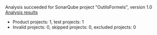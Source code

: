 Analysis succeeded for SonarQube project "OutilsFormels", version 1.0 [Analysis results](http://localhost:9000/dashboard/index/OutilsFormels)
- Product projects: 1, test projects: 1
- Invalid projects: 0, skipped projects: 0, excluded projects: 0
